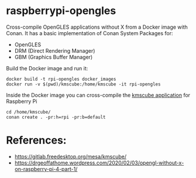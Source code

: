 # raspberrypi-opengles

Cross-compile OpenGLES applications without X from a Docker image with Conan. It has a basic implementation of Conan System Packages  for:

- OpenGLES
- DRM (Direct Rendering Manager)
- GBM (Graphics Buffer Manager)

Build the Docker image and run it:

```
docker build -t rpi-opengles docker_images
docker run -v $(pwd)/kmscube:/home/kmscube -it rpi-opengles
```

Inside the Docker image you can cross-compile the [kmscube application](https://gitlab.freedesktop.org/mesa/kmscube/) for Raspberry Pi

```
cd /home/kmscube/
conan create . -pr:h=rpi -pr:b=default
```

# References:

- https://gitlab.freedesktop.org/mesa/kmscube/
- https://drgeoffathome.wordpress.com/2020/02/03/opengl-without-x-on-raspberry-pi-4-part-1/

